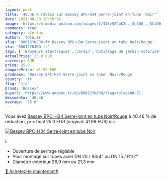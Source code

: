 ```yaml
---
layout: post
title: '40.46 % rabais sur Bessey BPC-H34 Serre-joint en tube  Noir'
date: 2021-08-20 20:29:56
image: 'https://m.media-amazon.com/images/I/41Sv5ZCwK2L._SL500_._SL400_.jpg'
comments: true
category: ofertas
author: 'tole.es'
slug: 'B0012YNJRO-fr Bessey BPC-H34 Serre-joint en tube Noir/Rouge'
sku: 'B0012YNJRO-fr'
tags: [ 'Broyeurs électriques','Jardin','Outillage de jardin motorisé','Tondeuses et outillage de jardin motorisé','bessey', ]
actualPrice: 25.0 EUR
currency: EUR
price: 25.0
comparePrice: 41.99 EUR
prodname: 'Bessey BPC-H34 Serre-joint en tube  Noir/Rouge'
country: 'fr'
flag: '🇫🇷'
brand: 'Bessey'
buyurl: 'https://www.amazon.fr/dp/B0012YNJRO/?tag=tolees0d-21'
descuento: '40.46'
average: '25.0'
---
```


Vous avez [Bessey BPC-H34 Serre-joint en tube  Noir/Rouge](https://www.amazon.fr/dp/B0012YNJRO/?tag=tolees0d-21)  à  40.46 % de réduction, prix final  25.0 EUR (original: 41.99 EUR) ici:

[![Bessey BPC-H34 Serre-joint en tube  Noir](https://m.media-amazon.com/images/I/41Sv5ZCwK2L._SL500_._SL400_.jpg)](https://www.amazon.fr/dp/B0012YNJRO/?tag=tolees0d-21)

ℹ️:

- Ouverture de serrage réglable
- Pour montage sur tubes acier DN 20 / R3/4" ou DN 15 / R1/2“
- Diamètre extérieur 26,9 mm ou 21,3 mm

[🛒 Achetez-le maintenant!!](https://www.amazon.fr/dp/B0012YNJRO/?tag=tolees0d-21)

